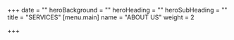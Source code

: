 +++
date = ""
heroBackground = ""
heroHeading = ""
heroSubHeading = ""
title = "SERVICES"
[menu.main]
name = "ABOUT US"
weight = 2

+++
